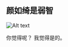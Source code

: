 ## 颜如绮是弱智

![Alt text](http://a3.att.hudong.com/14/75/01300000164186121366756803686.jpg)

你觉得呢？ 我觉得是的。


